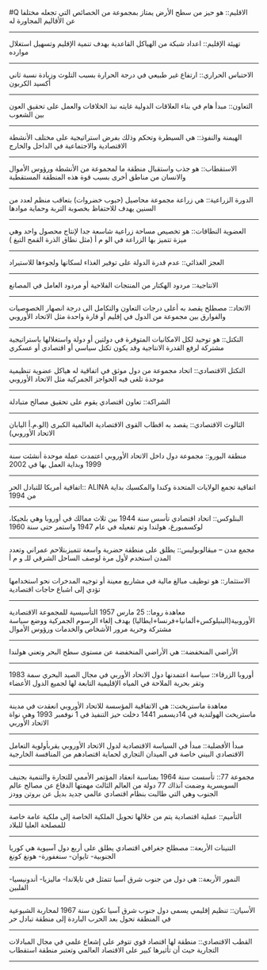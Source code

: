 #Q
الاقليم:: هو حيز من سطح الأرض يمتاز بمجموعة من الخصائص التي تجعله مختلفا عن الأقاليم المجاورة له
***
تهيئة الإقليم:: اعداد شبكة من الهياكل القاعدية بهدف تنمية الإقليم وتسهيل استغلال موارده 
***
الاحتباس الحراري:: ارتفاع غير طبيعي في درجة الحرارة بسبب التلوث وزيادة نسبة ثاني أكسيد الكربون 
***
التعاون:: مبدأ هام في بناء العلاقات الدولية غايته نبذ الخلافات والعمل على تحقيق العون بين الشعوب 
***
الهيمنة والنفوذ:: هي السيطرة وتحكم وذلك بفرض استراتيجية على مختلف الأنشطة الاقتصادية والاجتماعية في الداخل والخارج
***
الاستقطاب:: هو جذب واستقبال منطقة ما لمجموعة من الأنشطة ورؤوس الأموال والانسان من مناطق أخرى بسبب قوة هذه المنطقة المستقطبة 
***
الدورة الزراعية:: هي زراعة مجموعة محاصيل (حبوب خضروات) بتعاقب منظم لعدد من السنين يهدف للاحتفاظ بخصوبة التربة وحماية موادها 
***
العضوية النطاقات:: هو تخصيص مساحة زراعية شاسعة جدا لإنتاج محصول واحد وهي ميزة تتميز بها الزراعة في الو م أ (مثل نطاق الذرة القمح التبغ )
***
العجز الغذائي:: عدم قدرة الدولة على توفير الغذاء لسكانها ولجوءها للاستيراد 
***
الانتاجية:: مردود الهكتار من المنتجات الفلاحية أو مردود العامل في المصانع 
***
الاتحاد:: مصطلح يقصد به أعلى درجات التعاون والتكامل الى درجة انصهار الخصوصيات والفوارق بين مجموعة من الدول في إقليم أو قارة واحدة مثل الاتحاد الأوروبي
***
التكتل:: هو توحيد لكل الامكانيات المتوفرة في دولتين أو دولة واستغلالها باستراتيجية مشتركة لرفع القدرة الانتاجية وقد يكون تكتل سياسي أو اقتصادي أو عسكري
***
التكتل الاقتصادي:: اتحاد مجموعة من دول موثق في اتفاقية له هياكل عضوية تنظيمية موحدة تلغى فيه الحواجز الجمركية مثل الاتحاد الأوروبي
***
الشراكة:: تعاون اقتصادي يقوم على تحقيق مصالح متبادلة
***
الثالوث الاقتصادي:: يقصد به اقطاب القوى الاقتصادية العالمية الكبرى (الو.م.أ اليابان الاتحاد الأوروبي)
***
منطقة اليورو:: مجموعة دول داخل الاتحاد الأوروبي اعتمدت عملة موحدة أنشئت سنة 1999 وبداية العمل بها في 2002
***
اتفاقية أمريكا للتبادل الحر:: ALINA اتفاقية تجمع الولايات المتحدة وكندا والمكسيك بداية من 1994
***
البنلوكس:: اتحاد اقتصادي تأسس سنة 1944 بين ثلاث ممالك في أوروبا وهي بلجيكا، لوكسمبورغ، هولندا وتم تفعيله في عام 1947 واستمر حتى سنة 1960
***
مجمع مدن – ميقالوبوليس:: يطلق على منطقة حضرية واسعة تتميزبتلاحم عمراني وتعدد المدن استخدم لأول مرة لوصف الساحل الشرقي للـ و م أ 
***
الاستثمار:: هو توظيف مبالغ مالية في مشاريع معينة أو توجيه المدخرات نحو استخدامها تؤدي إلى اشباع حاجات اقتصادية
***
معاهدة روما:: 25 مارس 1957 التأسيسية للمجموعة الاقتصادية الأوروبية(البنيلوكس+ألمانيا+فرنسا+ايطاليا) بهدف إلغاء الرسوم الجمركية ووضع سياسة مشتركة وحرية مرور الأشخاص والخدمات ورؤوس الأموال
***
الأراضي المنخفضة:: هي الأراضي المنخفضة عن مستوى سطح البحر وتعني هولندا 
***
أوروبا الزرقاء:: سياسة اعتمدنها دول الاتحاد الأوربي في مجال الصيد البحري سمة 1983 وتقر بحرية الملاحة في المياه الإقليمية التابعة لها لجميع الدول الأعضاء 
***
معاهدة ماستريخت:: هي الاتفاقية المؤسسة للاتحاد الأوروبي انعقدت في مدينة ماستريخت الهولندية في 14ديسمبر 1441 دخلت حيز التنفيذ في 1 نوفمبر 1993 وهي نواة الاتحاد الأوربي
***
مبدأ الأفضلية:: مبدأ في السياسة الاقتصادية لدول الاتحاد الأوروبي يقربأولوية التعامل الاقتصادي البيني خاصة في الميدان التجاري لحماية اقتصادهم من المنافسة الخارجية 
***
مجموعة 77:: تأسست سنة 1964 بمناسبة انعقاد المؤتمر الأممي للتجارة والتنمية بجنيف السويسرية وضمت آنذاك 77 دولة من العالم الثالث مهمتها الدفاع عن مصالح عالم الجنوب وهي التي طالبت بنظام اقتصادي عالمي جديد بديل عن بروتن وودز 
***
التأميم:: عملية اقتصادية يتم من خلالها تحويل الملكية الخاصة إلى ملكية عامة خاصة للمصلحة العليا للبلاد 
***
التنينات الأربعة:: مصطلح جغرافي اقتصادي يطلق على أربع دول آسيوية هي كوريا الجنوبية- تايوان- سنغفورة- هونغ كونغ
***
النمور الأربعة:: هي دول من جنوب شرق آسيا تتمثل في تايلاندا- ماليزيا- أندونيسيا- الفلبين 
***
الأسيان:: تنظيم إقليمي يسمى دول جنوب شرق آسيا تكون سنة 1967 لمحاربة الشيوعية في المنطقة تحول بعد الحرب الباردة إلى منطقة تبادل حر 
***
القطب الاقتصادي:: منطقة لها اقتصاد قوي تتوفر على إشعاع علمي في مجال المبادلات التجارية حيث أن تأثيرها كبير على الاقتصاد العالمي وتعتبر منطقة استقطاب
***
